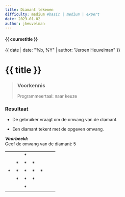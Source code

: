 ```yaml
---
title: Diamant tekenen
difficulty: medium #basic | medium | expert
date: 2023-01-02
author: jheuvelman
---
```


#### {{ coursetitle }}
{{ date | date: "%b, %Y" | author: "Jeroen Heuvelman" }}


# {{ title }}

> ### Voorkennis
> Programmeertaal: naar keuze

### Resultaat

- De gebruiker vraagt om de omvang van de diamant.

- Een diamant tekent met de opgeven omvang.

***Voorbeeld:***  
Geef de omvang van de diamant: 5

|     |     |     |     |     |     |     |
|:---:|:---:|:---:|:---:|:---:|:---:|:---:|
|     |     | \*  |     |     |     |     |
|     | \*  | \*  | \*  |     |     |     |
| \*  | \*  | \*  | \*  | \*  |     |     |
|     | \*  | \*  | \*  |     |     |     |
|     |     | \*  |     |     |     |     |
